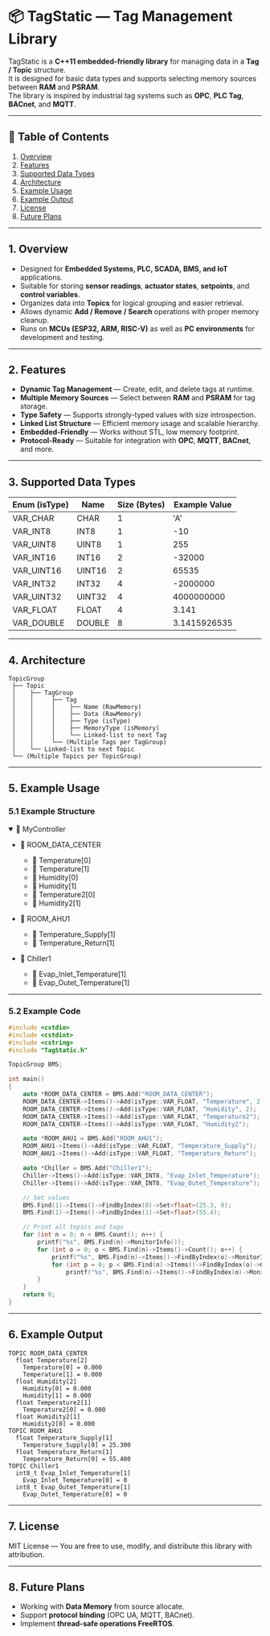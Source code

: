 # 📦 TagStatic — Tag Management Library

TagStatic is a **C++11 embedded-friendly library** for managing data in a **Tag / Topic** structure.  
It is designed for basic data types and supports selecting memory sources between **RAM** and **PSRAM**.  
The library is inspired by industrial tag systems such as **OPC**, **PLC Tag**, **BACnet**, and **MQTT**.

---

## 📖 Table of Contents

1. [Overview](#overview)  
2. [Features](#features)  
3. [Supported Data Types](#supported-data-types)  
4. [Architecture](#architecture)  
5. [Example Usage](#example-usage)  
6. [Example Output](#example-output)  
7. [License](#license)  
8. [Future Plans](#future-plans)  

---

## 1. Overview

- Designed for **Embedded Systems, PLC, SCADA, BMS, and IoT** applications.
- Suitable for storing **sensor readings**, **actuator states**, **setpoints**, and **control variables**.
- Organizes data into **Topics** for logical grouping and easier retrieval.
- Allows dynamic **Add / Remove / Search** operations with proper memory cleanup.
- Runs on **MCUs (ESP32, ARM, RISC-V)** as well as **PC environments** for development and testing.

---

## 2. Features

- **Dynamic Tag Management** — Create, edit, and delete tags at runtime.
- **Multiple Memory Sources** — Select between **RAM** and **PSRAM** for tag storage.
- **Type Safety** — Supports strongly-typed values with size introspection.
- **Linked List Structure** — Efficient memory usage and scalable hierarchy.
- **Embedded-Friendly** — Works without STL, low memory footprint.
- **Protocol-Ready** — Suitable for integration with **OPC**, **MQTT**, **BACnet**, and more.

---

## 3. Supported Data Types

| Enum (isType) | Name     | Size (Bytes) | Example Value |
|---------------|----------|--------------|---------------|
| VAR_CHAR      | CHAR     | 1            | 'A'           |
| VAR_INT8      | INT8     | 1            | -10           |
| VAR_UINT8     | UINT8    | 1            | 255           |
| VAR_INT16     | INT16    | 2            | -32000        |
| VAR_UINT16    | UINT16   | 2            | 65535         |
| VAR_INT32     | INT32    | 4            | -2000000      |
| VAR_UINT32    | UINT32   | 4            | 4000000000    |
| VAR_FLOAT     | FLOAT    | 4            | 3.141         |
| VAR_DOUBLE    | DOUBLE   | 8            | 3.1415926535  |

---

## 4. Architecture

```plaintext
TopicGroup
 ├── Topic
 │    ├── TagGroup
 │    │     ├── Tag
 │    │     │    ├── Name (RawMemory)
 │    │     │    ├── Data (RawMemory)
 │    │     │    ├── Type (isType)
 │    │     │    ├── MemoryType (isMemory)
 │    │     │    └── Linked-list to next Tag
 │    │     └── (Multiple Tags per TagGroup)
 │    └── Linked-list to next Topic
 └── (Multiple Topics per TopicGroup)
```

---

## 5. Example Usage

### 5.1 Example Structure

<details open>
<summary>📁 MyController</summary>

- 📁 ROOM_DATA_CENTER  
  - 📄 Temperature[0]  
  - 📄 Temperature[1]  
  - 📄 Humidity[0]  
  - 📄 Humidity[1]  
  - 📄 Temperature2[0]  
  - 📄 Humidity2[1]  

- 📁 ROOM_AHU1  
  - 📄 Temperature_Supply[1]  
  - 📄 Temperature_Return[1]  

- 📁 Chiller1  
  - 📄 Evap_Inlet_Temperature[1]  
  - 📄 Evap_Outet_Temperature[1]  
</details>

---

### 5.2 Example Code

```cpp
#include <cstdio>
#include <cstdint>
#include <cstring>
#include "TagStatic.h"

TopicGroup BMS;

int main()
{
    auto *ROOM_DATA_CENTER = BMS.Add("ROOM_DATA_CENTER");
    ROOM_DATA_CENTER->Items()->Add(isType::VAR_FLOAT, "Temperature", 2);
    ROOM_DATA_CENTER->Items()->Add(isType::VAR_FLOAT, "Humidity", 2);
    ROOM_DATA_CENTER->Items()->Add(isType::VAR_FLOAT, "Temperature2");
    ROOM_DATA_CENTER->Items()->Add(isType::VAR_FLOAT, "Humidity2");

    auto *ROOM_AHU1 = BMS.Add("ROOM_AHU1");
    ROOM_AHU1->Items()->Add(isType::VAR_FLOAT, "Temperature_Supply");
    ROOM_AHU1->Items()->Add(isType::VAR_FLOAT, "Temperature_Return");

    auto *Chiller = BMS.Add("Chiller1");
    Chiller->Items()->Add(isType::VAR_INT8, "Evap_Inlet_Temperature");
    Chiller->Items()->Add(isType::VAR_INT8, "Evap_Outet_Temperature");

    // Set values
    BMS.Find(1)->Items()->FindByIndex(0)->Set<float>(25.3, 0);
    BMS.Find(1)->Items()->FindByIndex(1)->Set<float>(55.4);

    // Print all topics and tags
    for (int n = 0; n < BMS.Count(); n++) {
        printf("%s", BMS.Find(n)->MonitorInfo());
        for (int o = 0; o < BMS.Find(n)->Items()->Count(); o++) {
            printf("%s", BMS.Find(n)->Items()->FindByIndex(o)->MonitorInfo());
            for (int p = 0; p < BMS.Find(n)->Items()->FindByIndex(o)->GetArraySize(); p++)
                printf("%s", BMS.Find(n)->Items()->FindByIndex(o)->MonitorValue(p));
        }
    }
    return 0;
}
```

---

## 6. Example Output

```plaintext
TOPIC ROOM_DATA_CENTER
  float Temperature[2]
    Temperature[0] = 0.000
    Temperature[1] = 0.000
  float Humidity[2]
    Humidity[0] = 0.000
    Humidity[1] = 0.000
  float Temperature2[1]
    Temperature2[0] = 0.000
  float Humidity2[1]
    Humidity2[0] = 0.000
TOPIC ROOM_AHU1
  float Temperature_Supply[1]
    Temperature_Supply[0] = 25.300
  float Temperature_Return[1]
    Temperature_Return[0] = 55.400
TOPIC Chiller1
  int8_t Evap_Inlet_Temperature[1]
    Evap_Inlet_Temperature[0] = 0
  int8_t Evap_Outet_Temperature[1]
    Evap_Outet_Temperature[0] = 0
```

---

## 7. License

MIT License — You are free to use, modify, and distribute this library with attribution.

---

## 8. Future Plans
- Working with **Data Memory** from source allocate.
- Support **protocol binding** (OPC UA, MQTT, BACnet).
- Implement **thread-safe operations FreeRTOS**.


